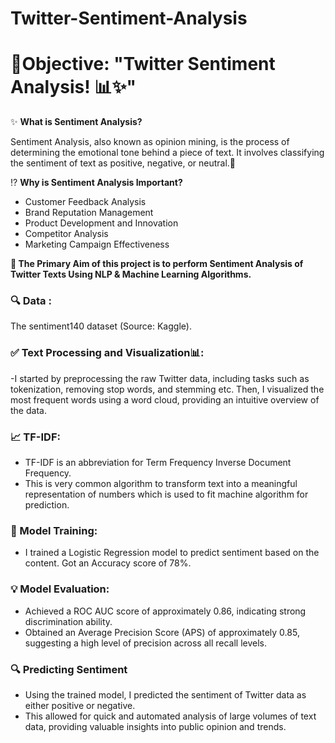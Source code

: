 # Twitter-Sentiment-Analysis

# 🎯Objective: "Twitter Sentiment Analysis! 📊✨"

✨ **What is Sentiment Analysis?**

Sentiment Analysis, also known as opinion mining, is the process of determining the emotional tone behind a piece of text. 
It involves classifying the sentiment of text as positive, negative, or neutral.💭

⁉️ **Why is Sentiment Analysis Important?**

- Customer Feedback Analysis
- Brand Reputation Management
- Product Development and Innovation
- Competitor Analysis
- Marketing Campaign Effectiveness


**🎯 The Primary Aim of this project is to perform Sentiment Analysis of Twitter Texts Using NLP & Machine Learning Algorithms.**

### 🔍 Data :
 The sentiment140 dataset (Source: Kaggle).

### ✅ Text Processing and Visualization📊: 

-I started by preprocessing the raw Twitter data, including tasks such as tokenization, removing stop words, and stemming etc.
Then, I visualized the most frequent words using a word cloud, providing an intuitive overview of the data. 

### 📈 TF-IDF: 

- TF-IDF is an abbreviation for Term Frequency Inverse Document Frequency.
-  This is very common algorithm to transform text into a meaningful representation of numbers which is used to fit machine algorithm for prediction. 

### 🤖 Model Training:

- I trained a Logistic Regression model to predict sentiment based on the content. Got an Accuracy score of 78%.

### 💡 Model Evaluation:

- Achieved a ROC AUC score of approximately 0.86, indicating strong discrimination ability.
- Obtained an Average Precision Score (APS) of approximately 0.85, suggesting a high level of precision across all recall levels.

### 🔍 Predicting Sentiment

- Using the trained model, I predicted the sentiment of Twitter data as either positive or negative.
- This allowed for quick and automated analysis of large volumes of text data, providing valuable insights into public opinion and trends.
